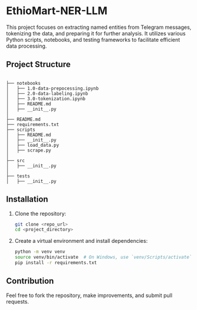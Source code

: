 # EthioMart-NER-LLM

This project focuses on extracting named entities from Telegram messages, tokenizing the data, and preparing it for further analysis. It utilizes various Python scripts, notebooks, and testing frameworks to facilitate efficient data processing.

## Project Structure

```
            
├── notebooks
│   ├── 1.0-data-prepocessing.ipynb 
│   ├── 2.0-data-labeling.ipynb 
│   ├── 3.0-tokenization.ipynb 
│   ├── README.md                 
│   ├── __init__.py               
│
├── README.md                   
├── requirements.txt            
├── scripts
│   ├── README.md                 
│   ├── __init__.py               
│   ├── load_data.py               
│   ├── scrape.py               
│
├── src            
│   ├── __init__.py               
│
├── tests
│   ├── __init__.py               

```

## Installation

1. Clone the repository:
   ```bash
   git clone <repo_url>
   cd <project_directory>
   ```

2. Create a virtual environment and install dependencies:
   ```bash
   python -m venv venv
   source venv/bin/activate  # On Windows, use `venv/Scripts/activate`
   pip install -r requirements.txt
   ```

## Contribution

Feel free to fork the repository, make improvements, and submit pull requests.